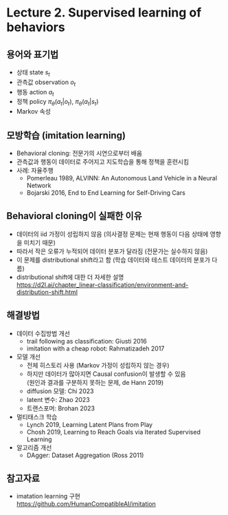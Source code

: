 # Lecture 2. Supervised learning of behaviors

## 용어와 표기법
- 상태 state $s_t$
- 관측값 observation $o_t$
- 행동 action $a_t$
- 정책 policy $\pi_{\theta}(a_t|o_t)$, $\pi_{\theta}(a_t|s_t)$
- Markov 속성

## 모방학습 (imitation learning)
- Behavioral cloning: 전문가의 시연으로부터 배움
- 관측값과 행동이 데이터로 주어지고 지도학습을 통해 정책을 훈련시킴
- 사례: 자율주행
  - Pomerleau 1989, ALVINN: An Autonomous Land Vehicle in a Neural Network
  - Bojarski 2016, End to End Learning for Self-Driving Cars
 
## Behavioral cloning이 실패한 이유
- 데이터의 iid 가정이 성립하지 않음 (의사결정 문제는 현재 행동이 다음 상태에 영향을 미치기 때문)
- 따라서 작은 오류가 누적되어 데이터 분포가 달라짐 (전문가는 실수하지 않음)
- 이 문제를 distributional shift라고 함 (학습 데이터와 테스트 데이터의 분포가 다름)
- distributional shift에 대한 더 자세한 설명  
  https://d2l.ai/chapter_linear-classification/environment-and-distribution-shift.html
  
## 해결방법
- 데이터 수집방법 개선
  - trail following as classification: Giusti 2016
  - imitation with a cheap robot: Rahmatizadeh 2017
- 모델 개선
  - 전체 히스토리 사용 (Markov 가정이 성립하지 않는 경우)
  - 하지만 데이터가 많아지면 Causal confusion이 발생할 수 있음  
    (원인과 결과를 구분하지 못하는 문제, de Hann 2019)
  - diffusion 모델: Chi 2023
  - latent 변수: Zhao 2023
  - 트랜스포머: Brohan 2023
- 멀티태스크 학습
  - Lynch 2019, Learning Latent Plans from Play
  - Chosh 2019, Learning to Reach Goals via Iterated Supervised Learning
- 알고리즘 개선
  - DAgger: Dataset Aggregation (Ross 2011)
 
## 참고자료
- imatation learning 구현  
  https://github.com/HumanCompatibleAI/imitation
  
 
